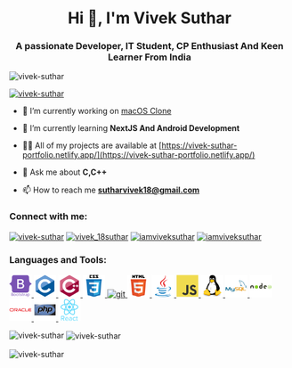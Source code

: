 <h1 align="center">Hi 👋, I'm Vivek Suthar</h1>
<h3 align="center">A passionate Developer, IT Student, CP Enthusiast And Keen Learner From India</h3>

<p align="left"> <img src="https://komarev.com/ghpvc/?username=vivek-suthar&label=Profile%20views&color=6bdaff&style=plastic" alt="vivek-suthar" /> </p>

<p align="left"> <a href="https://github.com/ryo-ma/github-profile-trophy"><img src="https://github-profile-trophy.vercel.app/?username=vivek-suthar" alt="vivek-suthar" /></a> </p>

- 🔭 I’m currently working on [macOS Clone](https://vivek-suthar.github.io/macOS-Clone/)

- 🌱 I’m currently learning **NextJS And Android Development**

- 👨‍💻 All of my projects are available at [https://vivek-suthar-portfolio.netlify.app/](https://vivek-suthar-portfolio.netlify.app/)

- 💬 Ask me about **C,C++**

- 📫 How to reach me **sutharvivek18@gmail.com**

<h3 align="left">Connect with me:</h3>
<p align="left">
<a href="https://linkedin.com/in/vivek-suthar" target="blank"><img align="center" src="https://raw.githubusercontent.com/rahuldkjain/github-profile-readme-generator/master/src/images/icons/Social/linked-in-alt.svg" alt="vivek-suthar" height="30" width="40" /></a>
<a href="https://www.codechef.com/users/vivek_18suthar" target="blank"><img align="center" src="https://cdn.jsdelivr.net/npm/simple-icons@3.1.0/icons/codechef.svg" alt="vivek_18suthar" height="30" width="40" /></a>
<a href="https://www.leetcode.com/iamviveksuthar" target="blank"><img align="center" src="https://raw.githubusercontent.com/rahuldkjain/github-profile-readme-generator/master/src/images/icons/Social/leet-code.svg" alt="iamviveksuthar" height="30" width="40" /></a>
<a href="https://auth.geeksforgeeks.org/user/iamviveksuthar" target="blank"><img align="center" src="https://raw.githubusercontent.com/rahuldkjain/github-profile-readme-generator/master/src/images/icons/Social/geeks-for-geeks.svg" alt="iamviveksuthar" height="30" width="40" /></a>
</p>

<h3 align="left">Languages and Tools:</h3>
<p align="left"> <a href="https://getbootstrap.com" target="_blank" rel="noreferrer"> <img src="https://raw.githubusercontent.com/devicons/devicon/master/icons/bootstrap/bootstrap-plain-wordmark.svg" alt="bootstrap" width="40" height="40"/> </a> <a href="https://www.cprogramming.com/" target="_blank" rel="noreferrer"> <img src="https://raw.githubusercontent.com/devicons/devicon/master/icons/c/c-original.svg" alt="c" width="40" height="40"/> </a> <a href="https://www.w3schools.com/cpp/" target="_blank" rel="noreferrer"> <img src="https://raw.githubusercontent.com/devicons/devicon/master/icons/cplusplus/cplusplus-original.svg" alt="cplusplus" width="40" height="40"/> </a> <a href="https://www.w3schools.com/css/" target="_blank" rel="noreferrer"> <img src="https://raw.githubusercontent.com/devicons/devicon/master/icons/css3/css3-original-wordmark.svg" alt="css3" width="40" height="40"/> </a> <a href="https://git-scm.com/" target="_blank" rel="noreferrer"> <img src="https://www.vectorlogo.zone/logos/git-scm/git-scm-icon.svg" alt="git" width="40" height="40"/> </a> <a href="https://www.w3.org/html/" target="_blank" rel="noreferrer"> <img src="https://raw.githubusercontent.com/devicons/devicon/master/icons/html5/html5-original-wordmark.svg" alt="html5" width="40" height="40"/> </a> <a href="https://www.java.com" target="_blank" rel="noreferrer"> <img src="https://raw.githubusercontent.com/devicons/devicon/master/icons/java/java-original.svg" alt="java" width="40" height="40"/> </a> <a href="https://developer.mozilla.org/en-US/docs/Web/JavaScript" target="_blank" rel="noreferrer"> <img src="https://raw.githubusercontent.com/devicons/devicon/master/icons/javascript/javascript-original.svg" alt="javascript" width="40" height="40"/> </a> <a href="https://www.linux.org/" target="_blank" rel="noreferrer"> <img src="https://raw.githubusercontent.com/devicons/devicon/master/icons/linux/linux-original.svg" alt="linux" width="40" height="40"/> </a> <a href="https://www.mysql.com/" target="_blank" rel="noreferrer"> <img src="https://raw.githubusercontent.com/devicons/devicon/master/icons/mysql/mysql-original-wordmark.svg" alt="mysql" width="40" height="40"/> </a> <a href="https://nodejs.org" target="_blank" rel="noreferrer"> <img src="https://raw.githubusercontent.com/devicons/devicon/master/icons/nodejs/nodejs-original-wordmark.svg" alt="nodejs" width="40" height="40"/> </a> <a href="https://www.oracle.com/" target="_blank" rel="noreferrer"> <img src="https://raw.githubusercontent.com/devicons/devicon/master/icons/oracle/oracle-original.svg" alt="oracle" width="40" height="40"/> </a> <a href="https://www.php.net" target="_blank" rel="noreferrer"> <img src="https://raw.githubusercontent.com/devicons/devicon/master/icons/php/php-original.svg" alt="php" width="40" height="40"/> </a> <a href="https://reactjs.org/" target="_blank" rel="noreferrer"> <img src="https://raw.githubusercontent.com/devicons/devicon/master/icons/react/react-original-wordmark.svg" alt="react" width="40" height="40"/> </a> </p>

<p><img align="left" src="https://github-readme-stats.vercel.app/api/top-langs?username=vivek-suthar&show_icons=true&theme=dark&locale=en&layout=compact" alt="vivek-suthar" /></p>

<p>&nbsp;<img align="center" src="https://github-readme-stats.vercel.app/api?username=vivek-suthar&show_icons=true&theme=dark&cache_seconds=1200&locale=en" alt="vivek-suthar" /></p>

<p><img align="center" src="https://github-readme-streak-stats.herokuapp.com/?user=vivek-suthar&theme=dark" alt="vivek-suthar" /></p>
